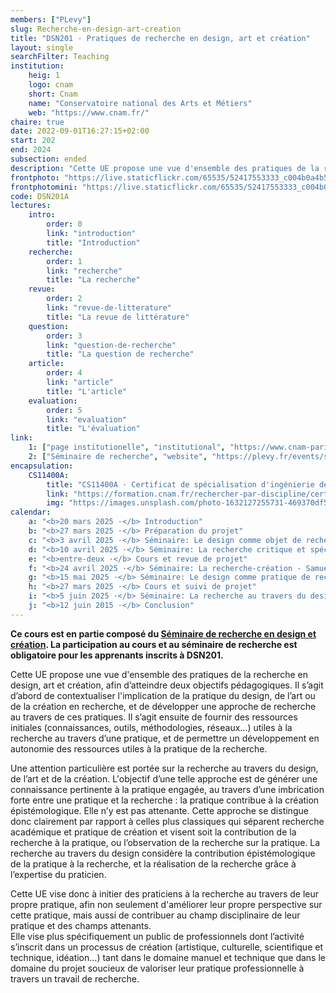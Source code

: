 ```yaml
---
members: ["PLevy"]
slug: Recherche-en-design-art-creation
title: "DSN201 · Pratiques de recherche en design, art et création"
layout: single
searchFilter: Teaching
institution:
    heig: 1
    logo: cnam
    short: Cnam
    name: "Conservatoire national des Arts et Métiers"
    web: "https://www.cnam.fr/"
chaire: true
date: 2022-09-01T16:27:15+02:00
start: 202
end: 2024
subsection: ended
description: "Cette UE propose une vue d'ensemble des pratiques de la recherche en design, art et création, afin de contextualiser la pratique dans l'activité de recherche."
frontphoto: "https://live.staticflickr.com/65535/52417553333_c004b0a4b5.jpg"
frontphotomini: "https://live.staticflickr.com/65535/52417553333_c004b0a4b5_q.jpg"
code: DSN201A
lectures:
    intro:
        order: 0
        link: "introduction"
        title: "Introduction"
    recherche:
        order: 1
        link: "recherche"
        title: "La recherche"
    revue:
        order: 2
        link: "revue-de-litterature"
        title: "La revue de littérature"
    question:
        order: 3
        link: "question-de-recherche"
        title: "La question de recherche"
    article:
        order: 4
        link: "article"
        title: "L'article"
    evaluation:
        order: 5
        link: "evaluation"
        title: "L'évaluation"
link:
    1: ["page institutionelle", "institutional", "https://www.cnam-paris.fr/choisir-ma-formation/catalogue-des-formations/pratiques-de-recherche-en-design-art-et-creation-1349639.kjsp?RF=1493737534092"]
    2: ["Séminaire de recherche", "website", "https://plevy.fr/events/seminaire-de-recherche-en-design"]
encapsulation:
    CS11400A: 
        title: "CS11400A · Certificat de spécialisation d'ingénierie de la culture et de la création"
        link: "https://formation.cnam.fr/rechercher-par-discipline/certificat-de-specialisation-d-ingenierie-de-la-culture-et-de-la-creation-1322095.kjsp"
        img: "https://images.unsplash.com/photo-1632127255731-469370df58c3?q=80&w=500"
calendar:
    a: "<b>20 mars 2025 ·</b> Introduction"
    b: "<b>27 mars 2025 ·</b> Préparation du projet"
    c: "<b>3 avril 2025 ·</b> Séminaire: Le design comme objet de recherche - Benjamin Loiseau"
    d: "<b>10 avril 2025 ·</b> Séminaire: La recherche critique et spéculative (en anglais) - James Auger"
    e: "<b>entre-deux ·</b> Cours et revue de projet"
    f: "<b>24 avril 2025 ·</b> Séminaire: La recherche-création - Samuel Bianchini"
    g: "<b>15 mai 2025 ·</b> Séminaire: Le design comme pratique de recherche - Dorian Reunkrilerk"
    h: "<b>27 mars 2025 ·</b> Cours et suivi de projet"
    i: "<b>5 juin 2025 ·</b> Séminaire: La recherche au travers du design (en anglais) t.b.d"
    j: "<b>12 juin 2015 ·</b> Conclusion"
---
```

**Ce cours est en partie composé du [Séminaire de recherche en design et création](https://plevy.fr/events/seminaire-de-recherche-en-design/). La participation au cours et au séminaire de recherche est obligatoire pour les apprenants inscrits à DSN201.**

Cette UE propose une vue d'ensemble des pratiques de la recherche en design, art et création, afin d’atteindre deux objectifs pédagogiques. Il s’agit d’abord de contextualiser l'implication de la pratique du design, de l’art ou de la création en recherche, et de développer une approche de recherche au travers de ces pratiques. Il s’agit ensuite de fournir des ressources initiales (connaissances, outils, méthodologies, réseaux...) utiles à la recherche au travers d’une pratique, et de permettre un développement en autonomie des ressources utiles à la pratique de la recherche.

Une attention particulière est portée sur la recherche au travers du design, de l’art et de la création. L'objectif d’une telle approche est de générer une connaissance pertinente à la pratique engagée, au travers d’une imbrication forte entre une pratique et la recherche : la pratique contribue à la création épistémologique. Elle n’y est pas attenante. Cette approche se distingue donc clairement par rapport à celles plus classiques qui séparent recherche académique et pratique de création et visent soit la contribution de la recherche à la pratique, ou l’observation de la recherche sur la pratique. La recherche au travers du design considère la contribution épistémologique de la pratique à la recherche, et la réalisation de la recherche grâce à l’expertise du praticien.

Cette UE vise donc à initier des praticiens à la recherche au travers de leur propre pratique, afin non seulement d'améliorer leur propre perspective sur cette pratique, mais aussi de contribuer au champ disciplinaire de leur pratique et des champs attenants.  
Elle vise plus spécifiquement un public de professionnels dont l’activité s’inscrit dans un processus de création (artistique, culturelle, scientifique et technique, idéation…) tant dans le domaine manuel et technique que dans le domaine du projet soucieux de valoriser leur pratique professionnelle à travers un travail de recherche.</p>
